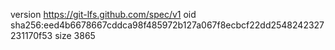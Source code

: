 version https://git-lfs.github.com/spec/v1
oid sha256:eed4b6678667cddca98f485972b127a067f8ecbcf22dd2548242327231170f53
size 3865
